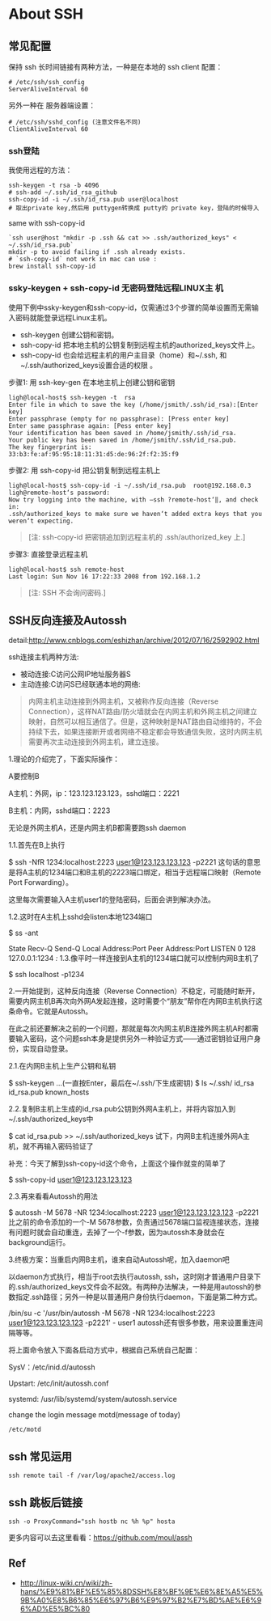 # About SSH

## 常见配置
保持 ssh 长时间链接有两种方法，一种是在本地的 ssh client 配置：
```
# /etc/ssh/ssh_config
ServerAliveInterval 60
```
另外一种在 服务器端设置：
```
# /etc/ssh/sshd_config (注意文件名不同)
ClientAliveInterval 60
```

### ssh登陆
我使用远程的方法：
```
ssh-keygen -t rsa -b 4096
# ssh-add ~/.ssh/id_rsa_github
ssh-copy-id -i ~/.ssh/id_rsa.pub user@localhost
# 取出private key,然后用 puttygen转换成 putty的 private key，登陆的时候导入
```

same with ssh-copy-id
```
`ssh user@host "mkdir -p .ssh && cat >> .ssh/authorized_keys" < ~/.ssh/id_rsa.pub`
mkdir -p to avoid failing if .ssh already exists.
# `ssh-copy-id` not work in mac can use :
brew install ssh-copy-id
```

### ssky-keygen + ssh-copy-id 无密码登陆远程LINUX主 机

使用下例中ssky-keygen和ssh-copy-id，仅需通过3个步骤的简单设置而无需输入密码就能登录远程Linux主机。
- ssh-keygen 创建公钥和密钥。
- ssh-copy-id 把本地主机的公钥复制到远程主机的authorized_keys文件上。
- ssh-copy-id 也会给远程主机的用户主目录（home）和~/.ssh, 和~/.ssh/authorized_keys设置合适的权限 。

步骤1: 用 ssh-key-gen 在本地主机上创建公钥和密钥
```
ligh@local-host$ ssh-keygen -t  rsa
Enter file in which to save the key (/home/jsmith/.ssh/id_rsa):[Enter key]
Enter passphrase (empty for no passphrase): [Press enter key]
Enter same passphrase again: [Pess enter key]
Your identification has been saved in /home/jsmith/.ssh/id_rsa.
Your public key has been saved in /home/jsmith/.ssh/id_rsa.pub.
The key fingerprint is: 33:b3:fe:af:95:95:18:11:31:d5:de:96:2f:f2:35:f9
```

步骤2: 用 ssh-copy-id 把公钥复制到远程主机上
```
ligh@local-host$ ssh-copy-id -i ~/.ssh/id_rsa.pub  root@192.168.0.3
ligh@remote-host‘s password:
Now try logging into the machine, with ―ssh ?remote-host‘‖, and check in:
.ssh/authorized_keys to make sure we haven‘t added extra keys that you weren‘t expecting.
```
> [注: ssh-copy-id 把密钥追加到远程主机的 .ssh/authorized_key 上.]

步骤3: 直接登录远程主机
```
ligh@local-host$ ssh remote-host
Last login: Sun Nov 16 17:22:33 2008 from 192.168.1.2
```
> [注: SSH 不会询问密码.]



## SSH反向连接及Autossh
detail:http://www.cnblogs.com/eshizhan/archive/2012/07/16/2592902.html

ssh连接主机两种方法:
- 被动连接:C访问公网IP地址服务器S
- 主动连接:C访问S已经联通本地的网络:
> 内网主机主动连接到外网主机，又被称作反向连接（Reverse Connection），这样NAT路由/防火墙就会在内网主机和外网主机之间建立映射，自然可以相互通信了。但是，这种映射是NAT路由自动维持的，不会持续下去，如果连接断开或者网络不稳定都会导致通信失败，这时内网主机需要再次主动连接到外网主机，建立连接。

1.理论的介绍完了，下面实际操作：

A要控制B

A主机：外网，ip：123.123.123.123，sshd端口：2221

B主机：内网，sshd端口：2223

无论是外网主机A，还是内网主机B都需要跑ssh daemon

 

1.1.首先在B上执行

$ ssh -NfR 1234:localhost:2223 user1@123.123.123.123 -p2221
这句话的意思是将A主机的1234端口和B主机的2223端口绑定，相当于远程端口映射（Remote Port Forwarding）。

这里每次需要输入A主机user1的登陆密码，后面会讲到解决办法。

 

1.2.这时在A主机上sshd会listen本地1234端口

$ ss -ant

State      Recv-Q Send-Q        Local Address:Port          Peer Address:Port
LISTEN     0      128               127.0.0.1:1234                     *:*
1.3.像平时一样连接到A主机的1234端口就可以控制内网B主机了

$ ssh localhost -p1234
 

2.一开始提到，这种反向连接（Reverse Connection）不稳定，可能随时断开，需要内网主机B再次向外网A发起连接，这时需要个“朋友”帮你在内网B主机执行这条命令。它就是Autossh。

在此之前还要解决之前的一个问题，那就是每次内网主机B连接外网主机A时都需要输入密码，这个问题ssh本身是提供另外一种验证方式——通过密钥验证用户身份，实现自动登录。

 

2.1.在内网B主机上生产公钥和私钥

$ ssh-keygen
...(一直按Enter，最后在~/.ssh/下生成密钥)
$ ls ~/.ssh/
id_rsa id_rsa.pub known_hosts
 

2.2.复制B主机上生成的id_rsa.pub公钥到外网A主机上，并将内容加入到~/.ssh/authorized_keys中

$ cat id_rsa.pub >> ~/.ssh/authorized_keys
试下，内网B主机连接外网A主机，就不再输入密码验证了

补充：今天了解到ssh-copy-id这个命令，上面这个操作就变的简单了

$ ssh-copy-id user1@123.123.123.123
 

2.3.再来看看Autossh的用法

$ autossh -M 5678 -NR 1234:localhost:2223 user1@123.123.123.123 -p2221
比之前的命令添加的一个-M 5678参数，负责通过5678端口监视连接状态，连接有问题时就会自动重连，去掉了一个-f参数，因为autossh本身就会在background运行。

 

3.终极方案：当重启内网B主机，谁来自动Autossh呢，加入daemon吧

以daemon方式执行，相当于root去执行autossh, ssh，这时刚才普通用户目录下的.ssh/authorized_keys文件会不起效。有两种办法解决，一种是用autossh的参数指定.ssh路径；另外一种是以普通用户身份执行daemon，下面是第二种方式。

/bin/su -c '/usr/bin/autossh -M 5678 -NR 1234:localhost:2223 user1@123.123.123.123 -p2221' - user1
autossh还有很多参数，用来设置重连间隔等等。

将上面命令放入下面各启动方式中，根据自己系统自己配置：

SysV：/etc/inid.d/autossh

Upstart: /etc/init/autossh.conf

systemd: /usr/lib/systemd/system/autossh.service

change the login message motd(message of today)
```
/etc/motd
```

## ssh 常见运用
```
ssh remote tail -f /var/log/apache2/access.log 
```
## ssh 跳板后链接
```
ssh -o ProxyCommand="ssh hostb nc %h %p" hosta
```
更多内容可以去这里看看：https://github.com/moul/assh


## Ref
- http://linux-wiki.cn/wiki/zh-hans/%E9%81%BF%E5%85%8DSSH%E8%BF%9E%E6%8E%A5%E5%9B%A0%E8%B6%85%E6%97%B6%E9%97%B2%E7%BD%AE%E6%96%AD%E5%BC%80
